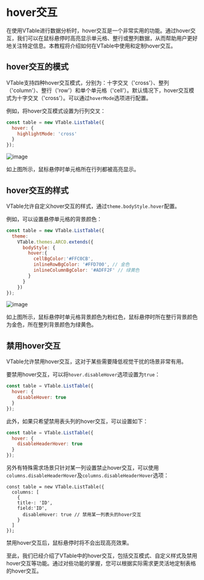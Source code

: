 # hover交互

在使用VTable进行数据分析时，hover交互是一个非常实用的功能。通过hover交互，我们可以在鼠标悬停时高亮显示单元格、整行或整列数据，从而帮助用户更好地关注特定信息。本教程将介绍如何在VTable中使用和定制hover交互。

## hover交互的模式

VTable支持四种hover交互模式，分别为：十字交叉（'cross'）、整列（'column'）、整行（'row'）和单个单元格（'cell'）。默认情况下，hover交互模式为十字交叉（'cross'）。可以通过`hoverMode`选项进行配置。

例如，将hover交互模式设置为行列交叉：

```javascript
const table = new VTable.ListTable({
  hover: {
    highlightMode: 'cross'
  }
});
```

![image](https://lf9-dp-fe-cms-tos.byteorg.com/obj/bit-cloud/a2c7623458257d1562627090a.png)

如上图所示，鼠标悬停时单元格所在行列都被高亮显示。

## hover交互的样式

VTable允许自定义hover交互的样式，通过`theme.bodyStyle.hover`配置。

例如，可以设置悬停单元格的背景颜色：

```javascript
const table = new VTable.ListTable({
  theme:
    VTable.themes.ARCO.extends({
      bodyStyle: {
        hover:{
          cellBgColor:'#FFC0CB',
          inlineRowBgColor: '#FFD700', // 金色
          inlineColumnBgColor: '#ADFF2F' // 绿黄色
        }
      }
    })
});
```

![image](https://lf9-dp-fe-cms-tos.byteorg.com/obj/bit-cloud/0a2e223bdcd7410c08f6a6a0c.png)

如上图所示，鼠标悬停时单元格背景颜色为粉红色，鼠标悬停时所在整行背景颜色为金色，所在整列背景颜色为绿黄色。

## 禁用hover交互

VTable允许禁用hover交互，这对于某些需要降低视觉干扰的场景非常有用。

要禁用hover交互，可以将`hover.disableHover`选项设置为`true`：

```javascript
const table = VTable.ListTable({
  hover: {
    disableHover: true
  }
});
```

此外，如果只希望禁用表头列的hover交互，可以设置如下：

```javascript
const table = VTable.ListTable({
  hover: {
    disableHeaderHover: true
  }
});
```

另外有特殊需求场景只针对某一列设置禁止hover交互，可以使用`columns.disableHeaderHover`及`columns.disableHeaderHover`选项：

    const table = new VTable.ListTable({
      columns: [
        {
        title·: 'ID',
        field:'ID',
          disableHover: true // 禁用某一列表头的hover交互
        }
      ]
    });

禁用hover交互后，鼠标悬停时将不会出现高亮效果。

至此，我们已经介绍了VTable中的hover交互，包括交互模式、自定义样式及禁用hover交互等功能。通过对些功能的掌握，您可以根据实际需求更灵活地定制表格的hover交互。
